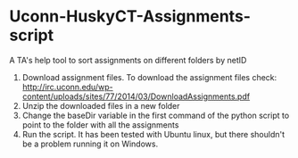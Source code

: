 # Uconn-HuskyCT-Assignments-script
A TA's help tool to sort assignments on different folders by netID

1. Download assignment files.
To download the assignment files check: http://irc.uconn.edu/wp-content/uploads/sites/77/2014/03/DownloadAssignments.pdf
2. Unzip the downloaded files in a new folder
3. Change the baseDir variable in the first command of the python script to point to the folder with all the assignments
4. Run the script. It has been tested with Ubuntu linux, but there shouldn't be a problem running it on Windows.


